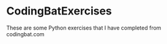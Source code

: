 CodingBatExercises
==================

These are some Python exercises that I have completed from codingbat.com
